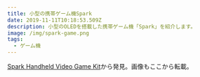 ```yaml
---
title: 小型の携帯ゲーム機Spark
date: 2019-11-11T10:18:53.509Z
description: 小型のOLEDを搭載した携帯ゲーム機「Spark」を紹介します。
image: /img/spark-game.png
tags:
  - ゲーム機
---
```

[Spark Handheld Video Game Kit](https://hackaday.io/project/168134-spark-handheld-video-game-kit)から発見。画像もここから転載。
